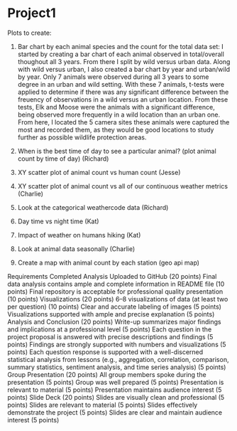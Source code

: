 # Project1
Plots to create:
1. Bar chart by each animal species and the count for the total data set:
I started by creating a bar chart of each animal observed in total/overall thoughout all 3 years. From there I split by wild versus urban data. Along with wild versus urban, I also created a bar chart by year and urban/wild by year. Only 7 animals were observed during all 3 years to some degree in an urban and wild setting. With these 7 animals, t-tests were applied to determine if there was any significant difference between the freuency of observations in a wild versus an urban location. From these tests, Elk and Moose were the animals with a significant difference, being observed more frequently in a wild location than an urban one. From here, I located the 5 camera sites these animals were captured the most and recorded them, as they would be good locations to study further as possible wildlife protection areas.

        
3. When is the best time of day to see a particular animal? (plot animal count by time of day) (Richard)
4. XY scatter plot of animal count vs human count (Jesse)

5. XY scatter plot of animal count vs all of our continuous weather metrics (Charlie)
6. Look at the categorical weathercode data (Richard)
7. Day time vs night time (Kat)
8. Impact of weather on humans hiking (Kat)
9. Look at animal data seasonally (Charlie)
10. Create a map with animal count by each station (geo api map)

Requirements
Completed Analysis Uploaded to GitHub (20 points)
Final data analysis contains ample and complete information in README file (10 points)
Final repository is acceptable for professional quality presentation (10 points)
Visualizations (20 points)
6–8 visualizations of data (at least two per question) (10 points)
Clear and accurate labeling of images (5 points)
Visualizations supported with ample and precise explanation (5 points)
Analysis and Conclusion (20 points)
Write-up summarizes major findings and implications at a professional level (5 points)
Each question in the project proposal is answered with precise descriptions and findings (5 points)
Findings are strongly supported with numbers and visualizations (5 points)
Each question response is supported with a well-discerned statistical analysis from lessons (e.g., aggregation, correlation, comparison, summary statistics, sentiment analysis, and time series analysis) (5 points)
Group Presentation (20 points)
All group members spoke during the presentation (5 points)
Group was well prepared (5 points)
Presentation is relevant to material (5 points)
Presentation maintains audience interest (5 points)
Slide Deck (20 points)
Slides are visually clean and professional (5 points)
Slides are relevant to material (5 points)
Slides effectively demonstrate the project (5 points)
Slides are clear and maintain audience interest (5 points)
